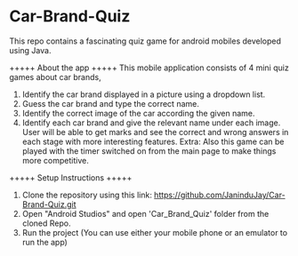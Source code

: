 # Car-Brand-Quiz
This repo contains a fascinating quiz game for android mobiles developed using Java. 

+++++ About the app +++++
This mobile application consists of 4 mini quiz games about car brands,
1.	Identify the car brand displayed in a picture using a dropdown list.
2.	Guess the car brand and type the correct name.
3.	Identify the correct image of the car according the given name.
4.	Identify each car brand and give the relevant name under each image. 
User will be able to get marks and see the correct and wrong answers in each stage with more interesting features.
Extra: Also this game can be played with the timer switched on from the main page to make things more competitive.  

+++++ Setup Instructions +++++
1. Clone the repository using this link: https://github.com/JaninduJay/Car-Brand-Quiz.git
2. Open "Android Studios" and open 'Car_Brand_Quiz' folder from the cloned Repo.
3. Run the project (You can use either your mobile phone or an emulator to run the app)
